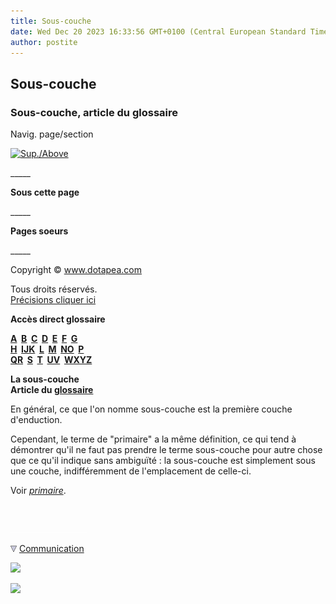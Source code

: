 ```yaml
---
title: Sous-couche
date: Wed Dec 20 2023 16:33:56 GMT+0100 (Central European Standard Time)
author: postite
---
```


## Sous-couche
### Sous-couche, article du glossaire
 Navig. page/section

[![Sup./Above](_derived/up_cmp_themenoir010_up.gif)](s.html)

\_\_\_\_\_

**Sous cette page**

\_\_\_\_\_

**Pages soeurs**

\_\_\_\_\_

Copyright © www.dotapea.com

Tous droits réservés.  
[Précisions cliquer ici](droitscopie.html)

**Accès direct glossaire**

**[A](a.html)  [B](b.html)  [C](c.html)  [D](d.html)  [E](e.html)  [F](f.html)  [G](g.html)  
[H](h.html)  [IJK](ijk.html)  [L](l.html)  [M](m.html)  [NO](no.html)  [P](p.html)  
[QR](qr.html)  [S](s.html)  [T](t.html)  [UV](uv.html)  [WXYZ](wxyz.html)**

**La sous-couche  
Article du [glossaire](glossaire.html)**

En général, ce que l'on nomme sous-couche est la première couche d'enduction.

Cependant, le terme de "primaire" a la même définition, ce qui tend à démontrer qu'il ne faut pas prendre le terme sous-couche pour autre chose que ce qu'il indique sans ambiguïté : la sous-couche est simplement sous une couche, indifféremment de l'emplacement de celle-ci.

Voir _[primaire](primaire.html)_.



 

 ![](images/transparent122x1.gif)

![](images/flechebas.gif) [Communication](http://www.artrealite.com/annonceurs.htm) 

[![](https://cbonvin.fr/sites/regie.artrealite.com/visuels/campagne1.png)](index-2.html#20131014)

![](https://cbonvin.fr/sites/regie.artrealite.com/visuels/campagne2.png)